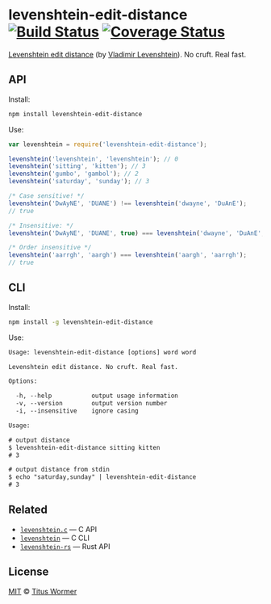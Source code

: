 # levenshtein-edit-distance [![Build Status][travis-badge]][travis] [![Coverage Status][codecov-badge]][codecov]

[Levenshtein edit distance][wiki] (by [Vladimir Levenshtein][vlad]).
No cruft.  Real fast.

## API

Install:

```bash
npm install levenshtein-edit-distance
```

Use:

```js
var levenshtein = require('levenshtein-edit-distance');

levenshtein('levenshtein', 'levenshtein'); // 0
levenshtein('sitting', 'kitten'); // 3
levenshtein('gumbo', 'gambol'); // 2
levenshtein('saturday', 'sunday'); // 3

/* Case sensitive! */
levenshtein('DwAyNE', 'DUANE') !== levenshtein('dwayne', 'DuAnE');
// true

/* Insensitive: */
levenshtein('DwAyNE', 'DUANE', true) === levenshtein('dwayne', 'DuAnE', true); // true

/* Order insensitive */
levenshtein('aarrgh', 'aargh') === levenshtein('aargh', 'aarrgh');
// true
```

## CLI

Install:

```sh
npm install -g levenshtein-edit-distance
```

Use:

```txt
Usage: levenshtein-edit-distance [options] word word

Levenshtein edit distance. No cruft. Real fast.

Options:

  -h, --help           output usage information
  -v, --version        output version number
  -i, --insensitive    ignore casing

Usage:

# output distance
$ levenshtein-edit-distance sitting kitten
# 3

# output distance from stdin
$ echo "saturday,sunday" | levenshtein-edit-distance
# 3
```

## Related

*   [`levenshtein.c`](https://github.com/wooorm/levenshtein.c)
    — C API
*   [`levenshtein`](https://github.com/wooorm/levenshtein)
    — C CLI
*   [`levenshtein-rs`](https://github.com/wooorm/levenshtein-rs)
    — Rust API

## License

[MIT][license] © [Titus Wormer][author]

<!-- Definitions -->

[travis-badge]: https://img.shields.io/travis/wooorm/levenshtein-edit-distance.svg

[travis]: https://travis-ci.org/wooorm/levenshtein-edit-distance

[codecov-badge]: https://img.shields.io/codecov/c/github/wooorm/levenshtein-edit-distance.svg

[codecov]: https://codecov.io/github/wooorm/levenshtein-edit-distance

[license]: LICENSE

[author]: http://wooorm.com

[wiki]: http://en.wikipedia.org/wiki/Levenshtein_distance

[vlad]: http://en.wikipedia.org/wiki/Vladimir_Levenshtein
